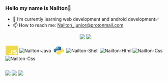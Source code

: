 ### Hello my name is Nailton👋

- 🌱 I’m currently learning web development and android development✅
- 📫 How to reach me: Nailton_junior@protonmail.com

<div align="center">
  <img height="180em" src="https://github-readme-stats.vercel.app/api?username=Naillton&show_icons=true&theme=tokyonight&include_all_commits=true&count_private=true"/>
  <img height="180em" src="https://github-readme-stats.vercel.app/api/top-langs/?username=Naillton&layout=compact&langs_count=7&theme=tokyonight"/>
</div>
  
  <div style="display: inline_block"><br>
  <img align="center" alt="Nailton-Js" height="30" width="40" src="https://raw.githubusercontent.com/devicons/devicon/master/icons/javascript/javascript-plain.svg">
  <img align="center" alt="Nailton-Java" height="30" width="40" src="https://cdn.jsdelivr.net/gh/devicons/devicon/icons/java/java-plain-wordmark.svg">
  <img align="center" alt="Nailton-Python" height="30" width="40" src="https://raw.githubusercontent.com/devicons/devicon/master/icons/python/python-original.svg">
  <img align="center" alt="Nailton-Shell" height="30" width="40" src="https://cdn.jsdelivr.net/gh/devicons/devicon/icons/bash/bash-plain.svg">
  <img align="center" alt="Nailton-Html" height="30" width="40"  src="https://cdn.jsdelivr.net/gh/devicons/devicon/icons/html5/html5-original-wordmark.svg">
  <img align="center" alt="Nailton-Css" height="30" width="40"  src="https://cdn.jsdelivr.net/gh/devicons/devicon/icons/css3/css3-original.svg">
  <img align="center" alt="Nailton-Css" height="30" width="40"  src="https://cdn.jsdelivr.net/gh/devicons/devicon/icons/react/react-original.svg" />
</div>

  ##
  
<div>
  <a href="https://instagram.com/nailtonjunior2" target="_blank"><img src="https://img.shields.io/badge/-Instagram-%23E4405F?style=for-the-badge&logo=instagram&logoColor=white" target="_blank"></a> 
  <a href = "mailto:Nailton_junior@protonmail.com"><img src="https://img.shields.io/badge/ProtonMail-8B89CC?style=for-the-badge&logo=protonmail&logoColor=white" target="_blank"></a>
  <a href="https://www.linkedin.com/in/nailton-junior-6620951b1" target="_blank"><img src="https://img.shields.io/badge/-LinkedIn-%230077B5?style=for-the-badge&logo=linkedin&logoColor=white" target="_blank"></a> 
</div>
    
